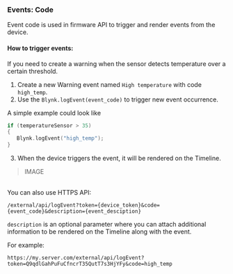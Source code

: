### Events: Code

Event code is used in firmware API to trigger and render events from the device. 

#### How to trigger events:

If you need to create a warning when the sensor detects temperature over a certain threshold. 
1. Create a new Warning event named ```High temperature``` with code ```high_temp```.
2. Use the ```Blynk.logEvent(event_code)```  to trigger new event occurrence.


A simple example could look like
```cpp
if (temperatureSensor > 35)
{
   Blynk.logEvent("high_temp");
}
```

3. When the device triggers the event, it will be rendered on the Timeline.

>IMAGE


<br>
You can also use HTTPS API:

```
/external/api/logEvent?token={device_token}&code={event_code}&description={event_desciption}
```
```description``` is an optional parameter where you can attach additional information to be rendered on the Timeline along with the event.

For example:
```
https://my.server.com/external/api/logEvent?token=Q9qdlGahPuFuCfncrT35QutT7s3HjYFy&code=high_temp
```

